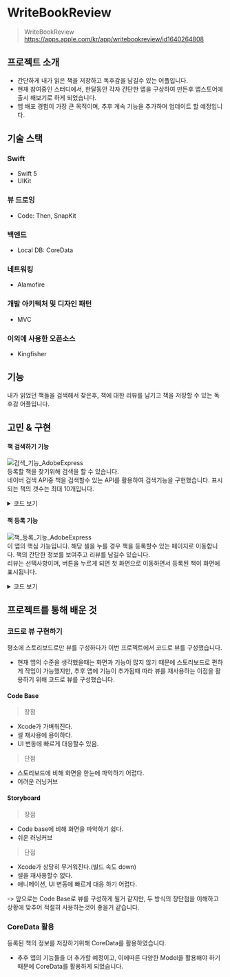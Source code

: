 # WriteBookReview

> WriteBookReview https://apps.apple.com/kr/app/writebookreview/id1640264808

## 프로젝트 소개
- 간단하게 내가 읽은 책을 저장하고 독후감을 남길수 있는 어플입니다.
- 현재 참여중인 스터디에서, 한달동안 각자 간단한 앱을 구상하여 만든후 앱스토어에 출시 해보기로 하게 되었습니다.
- 앱 배포 경험이 가장 큰 목적이며, 추후 계속 기능을 추가하며 업데이트 할 예정입니다.

## 기술 스택
### Swift
- Swift 5
- UIKit
### 뷰 드로잉
- Code: Then, SnapKit
### 백엔드
- Local DB: CoreData
### 네트워킹
- Alamofire
### 개발 아키텍처 및 디자인 패턴
- MVC
### 이외에 사용한 오픈소스
- Kingfisher
## 기능
내가 읽었던 책들을 검색해서 찾은후, 책에 대한 리뷰를 남기고 책을 저장할 수 있는 독후감 어플입니다.

## 고민 & 구현 
#### 책 검색하기 기능
![검색_기능_AdobeExpress](https://user-images.githubusercontent.com/89637673/185831850-08b44941-3621-4d4b-b62f-6b9d341546f8.gif)  
등록할 책을 찾기위해 검색을 할 수 있습니다.  
네이버 검색 API중 책을 검색할수 있는 API를 활용하여 검색기능을 구현했습니다. 표시되는 책의 갯수는 최대 10개입니다.  
<details>
<summary>코드 보기</summary>
<div markdown="1">

#### 네이버 책 검색 API에 get으로 호출하여 데이터를 불러오는 함수입니다.
네트워킹 관련 동작이 비동기적으로 실행되기 때문에 데이터를 사용하는 cell등 여러 곳에서 데이터가 다 들어오기도 전에 앱이 실행되어 꺼지는 것을 방지하기 위해,  
escaping 클로저를 사용하여 데이터값을 보장받을수 있게 하였습니다.
```swift
func getUserSearchBookInformation(bookName: String, completion: @escaping (SearchResult) -> Void) {
        let baseUrl = "https://openapi.naver.com/v1/search/book.json?"
        
        let parameters: Parameters = [
            "query": "\(bookName)"]
        
        let headers: HTTPHeaders = [
            "X-Naver-Client-Id": "idf3GPoDPvKowI7HsO3q",
            "X-Naver-Client-Secret": "mcVtbh9DrT"]
        
        AF.request(
            baseUrl,
            method: .get,
            parameters: parameters,
            headers: headers)
        .responseDecodable(of: SearchResult.self) { result in
            switch result.result {
            case .success(let success):
                completion(success)
                print("검색 성공")
            case .failure(let error):
                print(error)
                print("검색 실패")
            }
        }
    }
```

#### 검색을 하기 위해 키보드를 사용하게 되면 컨텐츠중 일부가 키보드에 가려져 보이지 않는 현상이 발생했습니다.  
이를 해결하기 위하여 NotificationCenter에 기본적으로 내장되어있는 keyboardWillShowNotification와 keyboardWillHideNotification의 시점을 이용해 해결하였습니다.  
처음에는 frame origin의 y값을 변경하여 뷰를 이동시켜서 구현하였으나, 이로 인해 기존에 키보드에 의해 가려지는 컨텐츠는 잘 보이나,  
최상단 이동한 y값 만큼의 컨텐츠가 또 보이지 않는 현상이 발생하였습니다.  
따라서 frame height 값을 키보드의 높이만큼 키우고 줄이는 방식을 사용해서 컨텐츠를 보두 화면에 보여주게 하고,  
키보드의 위치도 확보하는 방향으로 구현을 완료했습니다.
        
```swift
NotificationCenter.default.addObserver(self, selector: #selector(searchInProgress), name: UIResponder.keyboardWillShowNotification, object: nil)
NotificationCenter.default.addObserver(self, selector: #selector(endSearch), name: UIResponder.keyboardWillHideNotification, object: nil)  
```

키보드가 올라가고 내려갈때마다 view의 크기 조절
        
```swift
@objc func searchInProgress(noti: Notification) {
        guard let userInfo = noti.userInfo else {return}
        guard let keyboardFrame = userInfo[UIResponder.keyboardFrameEndUserInfoKey] as? CGRect else {return}
        self.view.frame.size.height -= keyboardFrame.height
    }
    @objc func endSearch(noti: Notification) {
        guard let userInfo = noti.userInfo else {return}
        guard let keyboardFrame = userInfo[UIResponder.keyboardFrameEndUserInfoKey] as? CGRect else {return}
        self.view.frame.size.height += keyboardFrame.height
    }
```
        
</div>
</details>

#### 책 등록 기능
![책_등록_기능_AdobeExpress](https://user-images.githubusercontent.com/89637673/185832278-8ca7be0d-cd87-4e52-b8d4-a8ab2f7afeed.gif)  
이 앱의 핵심 기능입니다. 해당 셀을 누를 경우 책을 등록할수 있는 페이지로 이동합니다. 책의 간단한 정보를 보여주고 리뷰를 남길수 있습니다.  
리뷰는 선택사항이며, 버튼을 누르게 되면 첫 화면으로 이동하면서 등록된 책이 화면에 표시됩니다.  

<details>
<summary>코드 보기</summary>
<div markdown="1">       
처음에 앱을 기획할때부터 첫 출시 버전은 최대한 담백하게 만들고, 그 이후에 기능을 계속 추가하는 방식으로 만들도록 기획했기때문에,  
데이터를 다루는 것들중 CoreData를 활용하여 구현했습니다.  
버튼을 누를경우 resignResponder()함수를 통해 키보드를 내리고, CoreData의 미리 만들어둔 entity에 접근하여 setValue를 통해 값을 저장합니다.  
filter함수를 통해 미리 저장되어있는 coreData의 데이터들과 현재 등록하는 책의 이름을 비교하여, 똑같은 책이름이 있을 경우 중복 등록을 방지합니다.  

```swift
@objc func addBookButtonTapped() {
        
        self.review.resignFirstResponder()
        let appDelegate = UIApplication.shared.delegate as! AppDelegate
        let context = appDelegate.persistentContainer.viewContext
        do {
            let contact = try context.fetch(Book.fetchRequest()) as! [Book]
            let overlap = contact.filter { book in
                book.bookName?.description == self.bookName.text?.description
            }
            if overlap.count == 0 {
                let entity = NSEntityDescription.entity(forEntityName: "Book", in: context)
                if let entity = entity {
                    let book = NSManagedObject(entity: entity, insertInto: context)
                    book.setValue(bookName.text?.description, forKey: "bookName")
                    book.setValue(bookImageStrValue, forKey: "bookImage")
                    book.setValue(review.text, forKey: "bookReview")
                }
                do {
                    try context.save()
                } catch {
                    print(error.localizedDescription)
                }
                guard let presentingViewController = self.presentingViewController as? UINavigationController else {return}
                dismiss(animated: true) {
                    print(presentingViewController)
                    presentingViewController.popToRootViewController(animated: true)
                }
            } else {
                print("이미 등록한 책입니다.")
                let sheet = UIAlertController(title: "알림", message: "이미 등록한 책입니다.", preferredStyle: .alert)
                sheet.addAction(UIAlertAction(title: "확인", style: .default, handler: { _ in
                    self.dismiss(animated: true)
                
                }))
                present(sheet, animated: true)
            }
        } catch {
            print(error.localizedDescription)
        }
        
        
    }
```

![책_등록_중복_방지_AdobeExpress](https://user-images.githubusercontent.com/89637673/185832559-e82fbd00-dce1-4fc5-8315-fd0c4223359a.gif)  

</div>
</details>


## 프로젝트를 통해 배운 것
### 코드로 뷰 구현하기
평소에 스토리보드로만 뷰를 구성하다가 이번 프로젝트에서 코드로 뷰를 구성했습니다.
- 현재 앱의 수준을 생각했을때는 화면과 기능이 많지 않기 때문에 스토리보드로 편하게 작업이 가능했지만, 추후 앱에 기능이 추가됨때 따라 뷰를 재사용하는 이점을 활용하기 위해 코드로 뷰를 구성했습니다.  
#### Code Base
> 장점
- Xcode가 가벼워진다.
- 셀 재사용에 용이하다.
- UI 변동에 빠르게 대응할수 있음.
> 단점
- 스토리보드에 비해 화면을 한눈에 파악하기 어렵다.
- 어려운 러닝커브
#### Storyboard
> 장점
- Code base에 비해 화면을 파악하기 쉽다.
- 쉬운 러닝커브
> 단점
- Xcode가 상당히 무거워진다.(빌드 속도 down)
- 셀을 재사용할수 없다.
- 애니메이션, UI 변동에 빠르게 대응 하기 어렵다.

-> 앞으로는 Code Base로 뷰를 구성하게 될거 같지만, 두 방식의 장단점을 이해하고 상황에 맞추어 적절히 사용하는것이 좋을거 같습니다.
### CoreData 활용
등록된 책의 정보를 저장하기위해 CoreData를 활용하였습니다.
- 추후 앱의 기능들을 더 추가할 예정이고, 이에따른 다양한 Model을 활용해야 하기 때문에 CoreData를 활용하게 되었습니다.

